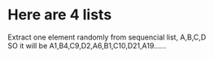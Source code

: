 # Here are 4 lists    
Extract one element randomly from sequencial list, A,B,C,D   
SO it will be A1,B4,C9,D2,A6,B1,C10,D21,A19......    
